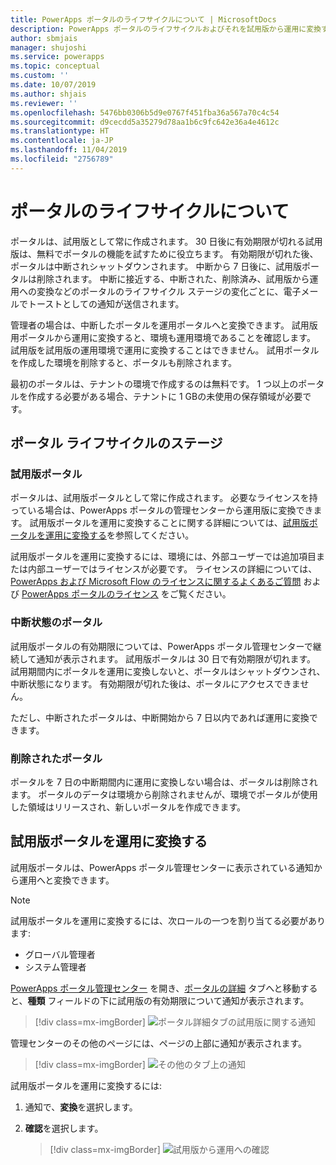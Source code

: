 ```yaml
---
title: PowerApps ポータルのライフサイクルについて | MicrosoftDocs
description: PowerApps ポータルのライフサイクルおよびそれを試用版から運用に変換することに関する情報。
author: sbmjais
manager: shujoshi
ms.service: powerapps
ms.topic: conceptual
ms.custom: ''
ms.date: 10/07/2019
ms.author: shjais
ms.reviewer: ''
ms.openlocfilehash: 5476bb0306b5d9e0767f451fba36a567a70c4c54
ms.sourcegitcommit: d9cecdd5a35279d78aa1b6c9fc642e36a4e4612c
ms.translationtype: HT
ms.contentlocale: ja-JP
ms.lasthandoff: 11/04/2019
ms.locfileid: "2756789"
---
```

# <a name="about-portal-lifecycle"></a>ポータルのライフサイクルについて

ポータルは、試用版として常に作成されます。 30 日後に有効期限が切れる試用版は、無料でポータルの機能を試すために役立ちます。 有効期限が切れた後、ポータルは中断されシャットダウンされます。 中断から 7 日後に、試用版ポータルは削除されます。 中断に接近する、中断された、削除済み、試用版から運用への変換などのポータルのライフサイクル ステージの変化ごとに、電子メールでトーストとしての通知が送信されます。

管理者の場合は、中断したポータルを運用ポータルへと変換できます。 試用版用ポータルから運用に変換すると、環境も運用環境であることを確認します。 試用版を試用版の運用環境で運用に変換することはできません。 試用ポータルを作成した環境を削除すると、ポータルも削除されます。

最初のポータルは、テナントの環境で作成するのは無料です。 1 つ以上のポータルを作成する必要がある場合、テナントに 1 GBの未使用の保存領域が必要です。

## <a name="stages-in-portal-lifecycle"></a>ポータル ライフサイクルのステージ

### <a name="trial-portal"></a>試用版ポータル

ポータルは、試用版ポータルとして常に作成されます。 必要なライセンスを持っている場合は、PowerApps ポータルの管理センターから運用版に変換できます。 試用版ポータルを運用に変換することに関する詳細については、[試用版ポータルを運用に変換する](#convert-a-trial-portal-to-production)を参照してください。

試用版ポータルを運用に変換するには、環境には、外部ユーザーでは追加項目または内部ユーザーではライセンスが必要です。 ライセンスの詳細については、[PowerApps および Microsoft Flow のライセンスに関するよくあるご質問](https://docs.microsoft.com/power-platform/admin/powerapps-flow-licensing-faq) および [PowerApps ポータルのライセンス](https://docs.microsoft.com/power-platform/admin/powerapps-flow-licensing-faq#can-you-share-more-details-regarding-the-new-powerapps-portals-licensing) をご覧ください。

### <a name="suspended-portal"></a>中断状態のポータル

試用版ポータルの有効期限については、PowerApps ポータル管理センターで継続して通知が表示されます。 試用版ポータルは 30 日で有効期限が切れます。 試用期間内にポータルを運用に変換しないと、ポータルはシャットダウンされ、中断状態になります。 有効期限が切れた後は、ポータルにアクセスできません。

ただし、中断されたポータルは、中断開始から 7 日以内であれば運用に変換できます。 

### <a name="deleted-portal"></a>削除されたポータル

ポータルを 7 日の中断期間内に運用に変換しない場合は、ポータルは削除されます。 ポータルのデータは環境から削除されませんが、環境でポータルが使用した領域はリリースされ、新しいポータルを作成できます。

## <a name="convert-a-trial-portal-to-production"></a>試用版ポータルを運用に変換する

試用版ポータルは、PowerApps ポータル管理センターに表示されている通知から運用へと変換できます。

> [!NOTE]
> 試用版ポータルを運用に変換するには、次ロールの一つを割り当てる必要があります:
> - グローバル管理者
> - システム管理者

[PowerApps ポータル管理センター](admin-overview.md) を開き、[ポータルの詳細](portal-details.md) タブへと移動すると、**種類** フィールドの下に試用版の有効期限について通知が表示されます。

> [!div class=mx-imgBorder]
> ![ポータル詳細タブの試用版に関する通知](../media/admin-center-convert-notif.png "ポータル詳細タブの試用版に関する通知")

管理センターのその他のページには、ページの上部に通知が表示されます。

> [!div class=mx-imgBorder]
> ![その他のタブ上の通知](../media/admin-center-convert-notif-all.png "その他のタブ上の通知")

試用版ポータルを運用に変換するには:

1.  通知で、**変換**を選択します。

2.  **確認**を選択します。

    > [!div class=mx-imgBorder]
    > ![試用版から運用への確認](../media/trial-to-prod-confirm.png "試用版から運用への確認")

